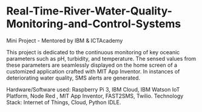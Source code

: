 # Real-Time-River-Water-Quality-Monitoring-and-Control-Systems
Mini Project - Mentored by IBM &amp; ICTAcademy

This project is dedicated to the continuous monitoring of key oceanic parameters such as pH, turbidity, and temperature. The sensed values from these parameters are seamlessly displayed on the home screen of a customized application crafted with MIT App Inventor. In instances of deteriorating water quality, SMS alerts are generated.

Hardware/Software used: Raspberry Pi 3, IBM Cloud, IBM Watson IoT Platform, Node Red , MIT App Inventor, FAST2SMS, Twilio.
Technology Stack: Internet of Things, Cloud, Python IDLE.

